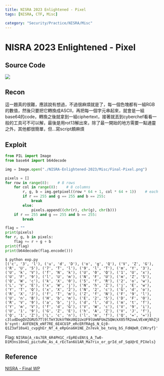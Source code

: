 ```yaml
---
title: NISRA 2023 Enlightened - Pixel
tags: [NISRA, CTF, Misc]

category: "Security/Practice/NISRA/Misc"
---
```


# NISRA 2023 Enlightened - Pixel
## Source Code
![](https://hackmd.io/_uploads/HkF8f_702.png)

## Recon
這一題真的很難，應該說有想過，不過很麻煩就是了，每一個色塊都有一組RGB的數值，然後只要把它轉換成ASCII，再把每一個字元串起來，就會是一組base64的code，轉換之後就拿到一組ciphertext，接著就丟到cyberchef看看一般的工具可不可以解，最後是用rot13解出來，除了最一開始的地方需要一點通靈之外，其他都很簡單，但...寫script頗麻煩

## Exploit
```python
from PIL import Image
from base64 import b64decode

img = Image.open("./NISRA-Enlightened-2023/Misc/Final-Pixel.png")

pixels = []
for row in range(8):	# 8 rows
	for col in range(8):	# 8 columns
		r, g, b = img.getpixel((row * 64 + 1, col * 64 + 1))	# each grid: 64 x 64
		if r == 255 and g == 255 and b == 255:
			break
		else:
			pixels.append((chr(r), chr(g), chr(b)))
	if r == 255 and g == 255 and b == 255:
		break

flag = ""
print(pixels)
for r, g, b in pixels:
	flag += r + g + b
print(flag)
print(b64decode(flag.encode()))
```
```bash!
$ python exp.py
[('c', '3', 'l'), ('u', 'd', 'D'), ('o', 'g', 'Q'), ('V', 'Z', 'G'), ('R', 'U', '5'), ('7', 'T', 'l'), ('9', 'l', 'T'), ('m', 'Y', '3'), ('U', 'k', 'V'), ('f', 'N', 'k'), ('U', '0', 'Q'), ('1', 'U', 'x'), ('U', 'F', '9'), ('l', 'U', 'm'), ('N', 'F', 'U'), ('m', 'Z', 'S'), ('Q', 'W', 'c'), ('k', 'X', '0'), ('5', 'f', 'R'), ('2', 'o', 'w'), ('L', 'V', 'E'), ('x', 'W', 'j'), ('N', 'h', 'Z'), ('j', 'E', 'w'), ('Y', 'T', 'Q'), ('x', 'X', '2'), ('N', '2', 'c'), ('G', 'd', 'o'), ('R', 'X', 'J'), ('f', 'T', 'm'), ('Z', 'f', 'N'), ('F', '9', 'l'), ('U', 'n', 'B'), ('H', 'b', 'm'), ('E', '2', 'S'), ('D', 'F', 'O'), ('R', 'V', '9'), ('a', 'b', 'j'), ('d', 'l', 'd'), ('m', 't', 'f'), ('Y', 'm', 'V'), ('f', 'd', 'G'), ('V', 'W', 'c'), ('V', '9', 'i'), ('U', '1', '9'), ('G', 'Z', 'E'), ('h', 'A', 'Z'), ('V', 'J', 'f'), ('Q', '1', 'Z'), ('L', 'c', 'n'), ('l', 'm', 'f'), ('Q', '=', '=')]
c3ludDogQVZGRU57Tl9lTmY3UkVfNkU0Q1UxUF9lUmNFUmZSQWckX05fR2owLVExWjNhZjEwYTQxX2N2cGdoRXJfTmZfNF9lUnBHbmE2SDFORV9abjdldmtfYmVfdGVWcV9iU19GZEhAZVJfQ1ZLcnlmfQ==
b'synt: AVFEN{N_eNf7RE_6E4CU1P_eRcERfRAg$_N_Gj0-Q1Z3af10a41_cvpghEr_Nf_4_eRpGna6H1NE_Zn7evk_be_teVq_bS_FdH@eR_CVKryf}'
```

Flag: `NISRA{A_rAs7ER_6R4PH1C_rEpREsENt$_A_Tw0-D1M3ns10n41_pictuRe_As_4_rEcTan6U1AR_Ma7rix_or_grId_oF_SqU@rE_PIXels}`

## Reference
[NISRA - Final WP](https://hackmd.io/@nisra/BJsuIwCT2)
